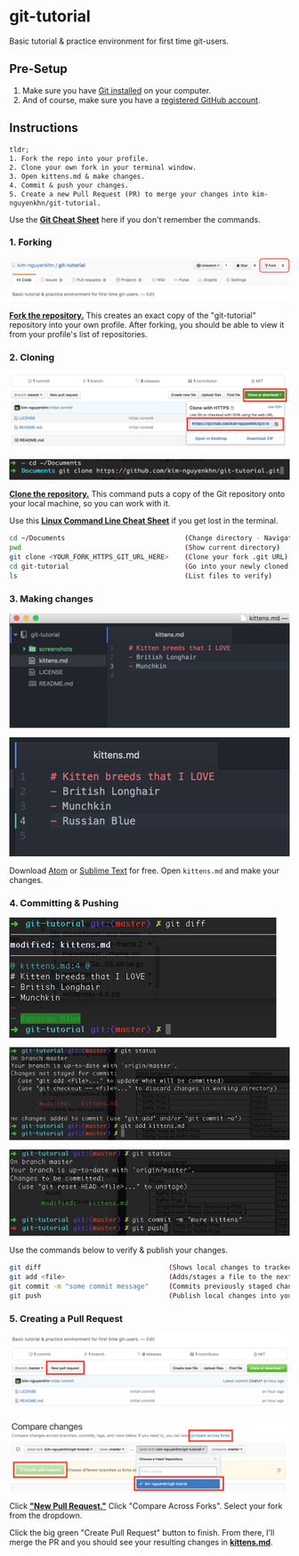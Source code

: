# git-tutorial
Basic tutorial &amp; practice environment for first time git-users.


## Pre-Setup

1. Make sure you have [Git installed](https://git-scm.com/book/en/v2/Getting-Started-Installing-Git) on your computer.
2. And of course, make sure you have a [registered GitHub account](https://github.com/join?source=header-home).


## Instructions

```
tldr;
1. Fork the repo into your profile.
2. Clone your own fork in your terminal window.
3. Open kittens.md & make changes.
4. Commit & push your changes.
5. Create a new Pull Request (PR) to merge your changes into kim-nguyenkhn/git-tutorial.
```

Use the **[Git Cheat Sheet](https://www.git-tower.com/blog/git-cheat-sheet/)** here if you don't remember the commands.

### 1. Forking

<kbd>![Forking](screenshots/01_forking.png)</kbd>

**[Fork the repository.](https://help.github.com/articles/fork-a-repo/)** This creates an exact copy of the "git-tutorial" repository into your own profile. After forking, you should be able to view it from your profile's list of repositories.


### 2. Cloning

<kbd>![Cloning](screenshots/02_cloning.png)</kbd>

<kbd>![Cloning - Terminal](screenshots/02b_cloning.png)</kbd>

**[Clone the repository.](https://git-scm.com/book/en/v2/Git-Basics-Getting-a-Git-Repository#Cloning-an-Existing-Repository)** This command puts a copy of the Git repository onto your local machine, so you can work with it.

Use this **[Linux Command Line Cheat Sheet](https://www.cheatography.com/davechild/cheat-sheets/linux-command-line/)** if you get lost in the terminal.

```bash
cd ~/Documents                              (Change directory - Navigate to where you want your local copy to live)
pwd                                         (Show current directory)
git clone <YOUR_FORK_HTTPS_GIT_URL_HERE>    (Clone your fork .git URL)
cd git-tutorial                             (Go into your newly cloned directory)
ls                                          (List files to verify)
```


### 3. Making changes

<kbd>![Making Changes](screenshots/03a_making_changes.png)</kbd>

<kbd>![Making Changes](screenshots/03b_making_changes.png)</kbd>

Download [Atom](https://atom.io/) or [Sublime Text](https://sublimetext.com/3) for free. Open `kittens.md` and make your changes.


### 4. Committing & Pushing

<kbd>![Git Diff](screenshots/03c_diff.png)</kbd>

<kbd>![Git Commit](screenshots/03d_status_add.png)</kbd>

<kbd>![Git Push](screenshots/03e_status_commit_push.png)</kbd>

Use the commands below to verify & publish your changes.

```bash
git diff                                (Shows local changes to tracked files)
git add <file>                          (Adds/stages a file to the next commit)
git commit -m "some commit message"     (Commits previously staged changes)
git push                                (Publish local changes into your fork)
```


### 5. Creating a Pull Request

<kbd>![New Pull Request](screenshots/04_new_pr.png)</kbd>

<kbd>![Compare Forks](screenshots/05b_compare_forks.png)</kbd>

Click **["New Pull Request."](https://github.com/kim-nguyenkhn/git-tutorial/compare?expand=1)** Click "Compare Across Forks". Select your fork from the dropdown.

Click the big green "Create Pull Request" button to finish. From there, I'll merge the PR and you should see your resulting changes in **[kittens.md](kittens.md)**.
